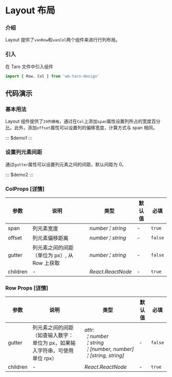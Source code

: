 # Layout 布局

### 介绍

Layout 提供了`vanRow`和`vanCol`两个组件来进行行列布局。

### 引入

在 Taro 文件中引入组件

```js
import { Row, Col } from 'wm-taro-design'
```

## 代码演示

### 基本用法

Layout 组件提供了`24列栅格`，通过在`Col`上添加`span`属性设置列所占的宽度百分比。此外，添加`offset`属性可以设置列的偏移宽度，计算方式与 span 相同。

::: $demo1 :::

### 设置列元素间距

通过`gutter`属性可以设置列元素之间的间距，默认间距为 0。

::: $demo2 :::

### ColProps [[详情]](https://github.com/AntmJS/vantui/tree/main/packages/vantui/types/col.d.ts)

| 参数     | 说明                                         | 类型                                                | 默认值 | 必填    |
| -------- | -------------------------------------------- | --------------------------------------------------- | ------ | ------- |
| span     | 列元素宽度                                   | _&nbsp;&nbsp;number&nbsp;&brvbar;&nbsp;string<br/>_ | -      | `true`  |
| offset   | 列元素偏移距离                               | _&nbsp;&nbsp;number&nbsp;&brvbar;&nbsp;string<br/>_ | -      | `false` |
| gutter   | 列元素之间的间距（单位为 px）, 从 Row 上获取 | _&nbsp;&nbsp;number&nbsp;&brvbar;&nbsp;string<br/>_ | -      | `false` |
| children | -                                            | _&nbsp;&nbsp;React.ReactNode<br/>_                  | -      | `true`  |

### Row Props [[详情]](https://github.com/AntmJS/vantui/tree/main/packages/vantui/types/col.d.ts)

| 参数     | 说明                                                                        | 类型                                                                                                                                                                                                                                                       | 默认值 | 必填    |
| -------- | --------------------------------------------------------------------------- | ---------------------------------------------------------------------------------------------------------------------------------------------------------------------------------------------------------------------------------------------------------- | ------ | ------- |
| gutter   | 列元素之间的间距（如查输入数字：单位为 px，如果输入字符串，可使用单位 rpx） | _&nbsp;&nbsp;attr:<br/>&nbsp;&nbsp;&nbsp;&nbsp;&brvbar;&nbsp;number<br/>&nbsp;&nbsp;&nbsp;&nbsp;&brvbar;&nbsp;string<br/>&nbsp;&nbsp;&nbsp;&nbsp;&brvbar;&nbsp;[number,&nbsp;number]<br/>&nbsp;&nbsp;&nbsp;&nbsp;&brvbar;&nbsp;[string,&nbsp;string]<br/>_ | -      | `false` |
| children | -                                                                           | _&nbsp;&nbsp;React.ReactNode<br/>_                                                                                                                                                                                                                         | -      | `true`  |
